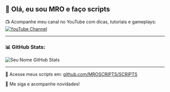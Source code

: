 ## 👋 Olá, eu sou MRO e faço scripts

📺 Acompanhe meu canal no YouTube com dicas, tutoriais e gameplays:
[![YouTube Channel](https://img.shields.io/badge/YouTube-mroplayer666-red?logo=youtube)](https://youtube.com/@mroplayer666?si=IqOe-MyeS5WbGE82)

---

### 📊 GitHub Stats:
![Seu Nome GitHub Stats](https://github-readme-stats.vercel.app/api?username=SeuUsuario&show_icons=true&theme=dark)

---

📂 Acesse meus scripts em: [github.com/MROSCRIPTS/SCRIPTS](https://github.com/MROSCRIPTS/SCRIPTS)

🔗 Me siga e acompanhe novidades!
